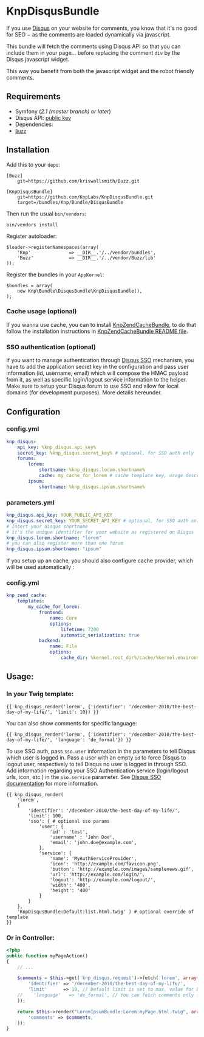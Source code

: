 # KnpDisqusBundle

If you use [Disqus](http://disqus.com) on your website for comments, you know that it's no good for SEO − as the comments are loaded dynamically via javascript.

This bundle will fetch the comments using Disqus API so that you can include them in your page… before replacing the comment `div` by the Disqus javascript widget.

This way you benefit from both the javascript widget and the robot friendly comments.

## Requirements

* Symfony (_2.1 (master branch) or later_)
* Disqus API: [public key](http://disqus.com/api/applications/register/)
* Dependencies:
 * [`Buzz`](https://github.com/kriswallsmith/Buzz)

## Installation

Add this to your `deps`:

    [Buzz]
        git=https://github.com/kriswallsmith/Buzz.git

    [KnpDisqusBundle]
        git=https://github.com/KnpLabs/KnpDisqusBundle.git
        target=/bundles/Knp/Bundle/DisqusBundle

Then run the usual `bin/vendors`:

    bin/vendors install

Register autoloader:

    $loader->registerNamespaces(array(
        'Knp'              => __DIR__.'/../vendor/bundles',
        'Buzz'             => __DIR__.'/../vendor/Buzz/lib'
    ));

Register the bundles in your `AppKernel`:

    $bundles = array(
        new Knp\Bundle\DisqusBundle\KnpDisqusBundle(),
    );

### Cache usage (optional)

If you wanna use cache, you can to install [KnpZendCacheBundle](https://github.com/KnpLabs/KnpZendCacheBundle), to do that follow the installation instructions in [KnpZendCacheBundle README file](https://github.com/KnpLabs/KnpZendCacheBundle/blob/master/README.markdown).

### SSO authentication (optional)

If you want to manage authentication through [Disqus SSO](http://docs.disqus.com/developers/sso/) mechanism, you have to add the application secret key in the configuration and pass user information (id, username, email) which will compose the HMAC payload from it, as well as specific login/logout service information to the helper. Make sure to setup your Disqus forum to use SSO and allow for local domains (for development purposes). More details hereunder.

## Configuration

### config.yml

```yaml
knp_disqus:
    api_key: %knp_disqus.api_key%
    secret_key: %knp_disqus.secret_key% # optional, for SSO auth only
    forums:
        lorem:
            shortname: %knp_disqus.lorem.shortname%
            cache: my_cache_for_lorem # cache template key, usage described below
        ipsum:
            shortname: %knp_disqus.ipsum.shortname%
```

### parameters.yml

```yaml
knp_disqus.api_key: YOUR_PUBLIC_API_KEY
knp_disqus.secret_key: YOUR_SECRET_API_KEY # optional, for SSO auth only
# Insert your disqus shortname
# it's the unique identifier for your website as registered on Disqus
knp_disqus.lorem.shortname: "lorem"
# you can also register more than one forum
knp_disqus.ipsum.shortname: "ipsum"
```

If you setup up an cache, you should also configure cache provider, which will be used automatically :

### config.yml

```yaml
knp_zend_cache:
    templates:
        my_cache_for_lorem:
            frontend:
                name: Core
                options:
                    lifetime: 7200
                    automatic_serialization: true
            backend:
                name: File
                options:
                    cache_dir: %kernel.root_dir%/cache/%kernel.environment%
```

## Usage:

### In your Twig template:

```jinja
{{ knp_disqus_render('lorem', {'identifier': '/december-2010/the-best-day-of-my-life/', 'limit': 10}) }}
```

You can also show comments for specific language:

```jinja
{{ knp_disqus_render('lorem', {'identifier': '/december-2010/the-best-day-of-my-life/', 'language': 'de_formal'}) }}
```

To use SSO auth, pass ``sso.user`` information in the parameters to tell Disqus which user is logged in. Pass a user with an empty ``id`` to force Disqus to logout user, respectively to tell Disqus no user is logged in through SSO. Add information regarding your SSO Authentication service (login/logout urls, icon, etc.) in the ``sso.service`` parameter. See [Disqus SSO documentation](http://docs.disqus.com/developers/sso/) for more information.

```jinja
{{ knp_disqus_render(
    'lorem',
    {
        'identifier': '/december-2010/the-best-day-of-my-life/',
        'limit': 100,
        'sso': { # optional sso params
            'user': {
                'id' : 'test',
                'username' : 'John Doe',
                'email': 'john.doe@example.com',
            },
            'service': {
                'name': 'MyAuthServiceProvider',
                'icon': 'http://example.com/favicon.png',
                'button': 'http://example.com/images/samplenews.gif',
                'url': 'http://example.com/login/',
                'logout': 'http://example.com/logout/',
                'width': '400',
                'height': '400'
            }
        }
    },
    'KnpDisqusBundle:Default:list.html.twig' ) # optional override of template
}}
```

### Or in Controller:

```php
<?php
public function myPageAction()
{
    // ...

    $comments = $this->get('knp_disqus.request')->fetch('lorem', array(
        'identifier' => '/december-2010/the-best-day-of-my-life/',
        'limit'      => 10, // Default limit is set to max. value for Disqus (100 entries)
    //    'language'   => 'de_formal', // You can fetch comments only for specific language
    ));

    return $this->render("LoremIpsumBundle:Lorem:myPage.html.twig", array(
        'comments' => $comments,
    ));
}
```
